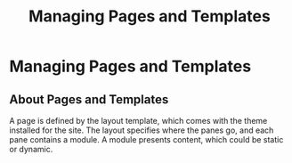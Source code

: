 ﻿---
uid: administrators-pages-templates-overview
locale: en
title: Managing Pages and Templates
dnnversion: 09.02.00
related-topics: administrators-content-with-modules-overview
---

# Managing Pages and Templates

## About Pages and Templates

A page is defined by the layout template, which comes with the theme installed for the site. The layout specifies where the panes go, and each pane contains a module. A module presents content, which could be static or dynamic.
